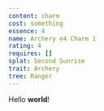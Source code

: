 ```yaml
---
content: charm
cost: something
essence: 4
name: Archery e4 Charm 1
rating: 4
requires: []
splat: Second Sunrise
trait: Archery
tree: Ranger
---
```


Hello **world**!
